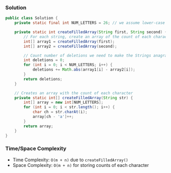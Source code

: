### Solution

```java
public class Solution {
    private static final int NUM_LETTERS = 26; // we assume lower-case letters only

    private static int createFilledArray(String first, String second) {
        // For each string, create an array of the count of each character
        int[] array1 = createFilledArray(first);
        int[] array2 = createFilledArray(second);

        // Count number of deletions we need to make the Strings anagrams of each other
        int deletions = 0;
        for (int i = 0; i < NUM_LETTERS; i++) {
            deletions += Math.abs(array1[i] - array2[i]);
        }
        return deletions;
    }

    // Creates an array with the count of each character
    private static int[] createFilledArray(String str) {
        int[] array = new int[NUM_LETTERS];
        for (int i = 0; i < str.length(); i++) {
            char ch = str.charAt(i);
            array[ch - 'a']++;
        }
        return array;
    }
}
```

### Time/Space Complexity

-  Time Complexity: `O(m + n)` due to `createFilledArray()`
- Space Complexity: `O(m + n)` for storing counts of each character
